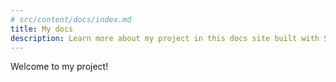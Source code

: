 ```yaml
---
# src/content/docs/index.md
title: My docs
description: Learn more about my project in this docs site built with Starlight.
---
```


Welcome to my project!

